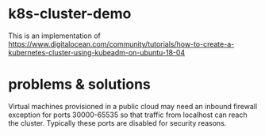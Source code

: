 # k8s-cluster-demo

This is an implementation of https://www.digitalocean.com/community/tutorials/how-to-create-a-kubernetes-cluster-using-kubeadm-on-ubuntu-18-04

# problems & solutions
Virtual machines provisioned in a public cloud may need an inbound firewall exception for ports 30000-65535 so that traffic from localhost can reach the cluster. Typically these ports are disabled for security reasons.